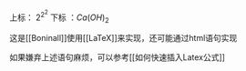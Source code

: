 上标： $2^{2^{2}}$ 
下标 ：$Ca(OH)_2$  

这是[[Boninall]]使用[[LaTeX]]来实现，还可能通过html语句实现

如果嫌弃上述语句麻烦，可以参考[[如何快速插入Latex公式]]
